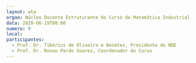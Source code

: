 ```yaml
---
layout: ata
orgao: Núcleo Docente Estruturante do Curso de Matemática Industrial
data: 2020-06-19T00:00
numero: 9
local:
participantes:
  - Prof. Dr. Tibérius de Oliveira e Bonates, Presidente do NDE
  - Prof. Dr. Ronan Pardo Soares, Coordenador do Curso
---
```

